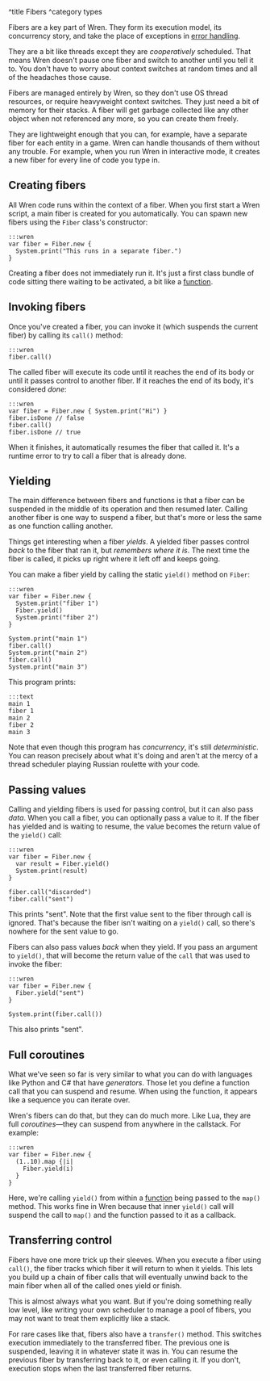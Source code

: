 ^title Fibers
^category types

Fibers are a key part of Wren. They form its execution model, its concurrency
story, and take the place of exceptions in [error
handling](error-handling.html).

They are a bit like threads except they are *cooperatively* scheduled. That
means Wren doesn't pause one fiber and switch to another until you tell it to.
You don't have to worry about context switches at random times and all of the
headaches those cause.

Fibers are managed entirely by Wren, so they don't use OS thread resources, or
require heavyweight context switches. They just need a bit of memory for their
stacks. A fiber will get garbage collected like any other object when not
referenced any more, so you can create them freely.

They are lightweight enough that you can, for example, have a separate fiber
for each entity in a game. Wren can handle thousands of them without any
trouble. For example, when you run Wren in interactive mode, it creates a new
fiber for every line of code you type in.

## Creating fibers

All Wren code runs within the context of a fiber. When you first start a Wren
script, a main fiber is created for you automatically. You can spawn new fibers
using the `Fiber` class's constructor:

    :::wren
    var fiber = Fiber.new {
      System.print("This runs in a separate fiber.")
    }

Creating a fiber does not immediately run it. It's just a first class bundle of
code sitting there waiting to be activated, a bit like a
[function](functions.html).

## Invoking fibers

Once you've created a fiber, you can invoke it (which suspends the current
fiber) by calling its `call()` method:

    :::wren
    fiber.call()

The called fiber will execute its code until it reaches the end of its body or
until it passes control to another fiber. If it reaches the end of its body,
it's considered *done*:

    :::wren
    var fiber = Fiber.new { System.print("Hi") }
    fiber.isDone // false
    fiber.call()
    fiber.isDone // true

When it finishes, it automatically resumes the fiber that called it. It's a
runtime error to try to call a fiber that is already done.

## Yielding

The main difference between fibers and functions is that a fiber can be
suspended in the middle of its operation and then resumed later. Calling
another fiber is one way to suspend a fiber, but that's more or less the same
as one function calling another.

Things get interesting when a fiber *yields*. A yielded fiber passes control
*back* to the fiber that ran it, but *remembers where it is*. The next time the
fiber is called, it picks up right where it left off and keeps going.

You can make a fiber yield by calling the static `yield()` method on `Fiber`:

    :::wren
    var fiber = Fiber.new {
      System.print("fiber 1")
      Fiber.yield()
      System.print("fiber 2")
    }

    System.print("main 1")
    fiber.call()
    System.print("main 2")
    fiber.call()
    System.print("main 3")

This program prints:

    :::text
    main 1
    fiber 1
    main 2
    fiber 2
    main 3

Note that even though this program has *concurrency*, it's still
*deterministic*. You can reason precisely about what it's doing and aren't at
the mercy of a thread scheduler playing Russian roulette with your code.

## Passing values

Calling and yielding fibers is used for passing control, but it can also pass
*data*. When you call a fiber, you can optionally pass a value to it. If the
fiber has yielded and is waiting to resume, the value becomes the return value
of the `yield()` call:

    :::wren
    var fiber = Fiber.new {
      var result = Fiber.yield()
      System.print(result)
    }

    fiber.call("discarded")
    fiber.call("sent")

This prints "sent". Note that the first value sent to the fiber through call is
ignored. That's because the fiber isn't waiting on a `yield()` call, so there's
nowhere for the sent value to go.

Fibers can also pass values *back* when they yield. If you pass an argument to
`yield()`, that will become the return value of the `call` that was used to
invoke the fiber:

    :::wren
    var fiber = Fiber.new {
      Fiber.yield("sent")
    }

    System.print(fiber.call())

This also prints "sent".

## Full coroutines

What we've seen so far is very similar to what you can do with languages like
Python and C# that have *generators*. Those let you define a function call that
you can suspend and resume. When using the function, it appears like a sequence
you can iterate over.

Wren's fibers can do that, but they can do much more. Like Lua, they are full
*coroutines*&mdash;they can suspend from anywhere in the callstack. For
example:

    :::wren
    var fiber = Fiber.new {
      (1..10).map {|i|
        Fiber.yield(i)
      }
    }

Here, we're calling `yield()` from within a [function](functions.html) being
passed to the `map()` method. This works fine in Wren because that inner
`yield()` call will suspend the call to `map()` and the function passed to it
as a callback.

## Transferring control

Fibers have one more trick up their sleeves. When you execute a fiber using
`call()`, the fiber tracks which fiber it will return to when it yields. This
lets you build up a chain of fiber calls that will eventually unwind back to
the main fiber when all of the called ones yield or finish.

This is almost always what you want. But if you're doing something really low
level, like writing your own scheduler to manage a pool of fibers, you may not
want to treat them explicitly like a stack.

For rare cases like that, fibers also have a `transfer()` method. This switches
execution immediately to the transferred fiber. The previous one is suspended,
leaving it in whatever state it was in. You can resume the previous fiber by
transferring back to it, or even calling it. If you don't, execution stops when
the last transferred fiber returns.
